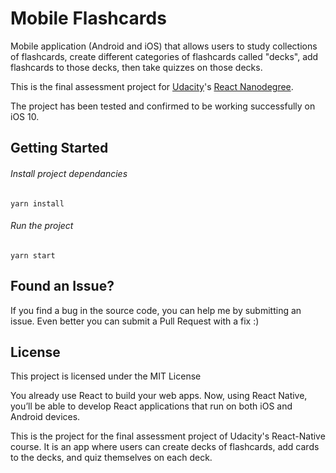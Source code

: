 # Mobile Flashcards
Mobile application (Android and iOS) that allows users to study collections of flashcards, create different categories of flashcards called "decks", add flashcards to those decks, then take quizzes on those decks.

This is the final assessment project for [Udacity](https://www.udacity.com/)'s [React Nanodegree](https://www.udacity.com/course/react-nanodegree--nd019).

The project has been tested and confirmed to be working successfully on iOS 10.


## Getting Started

###### Install project dependancies
```Install project dependancies
yarn install
```

###### Run the project
```Run the project
yarn start
```


## Found an Issue?

If you find a bug in the source code, you can help me by submitting an issue. Even better you can submit a Pull Request with a fix :)


## License

This project is licensed under the MIT License


You already use React to build your web apps. Now, using React Native, you’ll be able to develop React applications that run on both iOS and Android devices.


This is the project for the final assessment project of Udacity's React-Native course. It is an app where users can create decks of flashcards, add cards to the decks, and quiz themselves on each deck.
